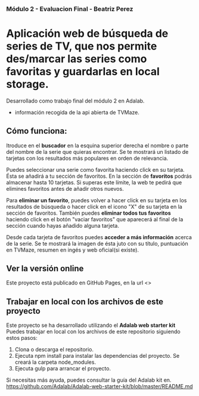 ### Módulo 2 - Evaluacion Final - Beatriz Perez

# Aplicación web de búsqueda de series de TV, que nos permite des/marcar las series como favoritas y guardarlas en local storage.

Desarrollado como trabajo final del módulo 2 en Adalab.
* información recogida de la api abierta de TVMaze.

## Cómo funciona:

Itroduce en el **buscador** en la esquina superior derecha el nombre o parte del nombre de la serie que quieras encontrar. Se te mostrará un listado de tarjetas con los resultados más populares en orden de relevancia.

Puedes seleccionar una serie como favorita haciendo click en su tarjeta. Ésta se añadirá a tu sección de favoritos. En la sección de **favoritos** podrás almacenar hasta 10 tarjetas. Si superas este límite, la web te pedirá que elimines favoritos antes de añadir otros nuevos.

Para **eliminar un favorito**, puedes volver a hacer click en su tarjeta en los resultados de búsqueda o hacer click en el icono "X" de su tarjeta en la sección de favoritos.
También puedes **eliminar todos tus favoritos** haciendo click en el botón "vaciar favoritos" que aparecerá al final de la sección cuando hayas añadido alguna tarjeta.

Desde cada tarjeta de favoritos puedes **acceder a más información** acerca de la serie. Se te mostrará la imagen de ésta juto con su título, puntuación en TVMaze, resumen en ingés y web oficial(si existe).


## Ver la versión online

Este proyecto está publicado en GitHub Pages, en la url <>

## Trabajar en local con los archivos de este proyecto

Este proyecto se ha desarrollado utilizando el **Adalab web starter kit**
Puedes trabajar en local con los archivos de este repositorio siguiendo estos pasos:
1. Clona o descarga el repositorio.
2. Ejecuta npm install para instalar las dependencias del proyecto. Se creará la carpeta node_modules.
3. Ejecuta gulp para arrancar el proyecto.

Si necesitas más ayuda, puedes consultar la guía del Adalab kit en. <https://github.com/Adalab/Adalab-web-starter-kit/blob/master/README.md>